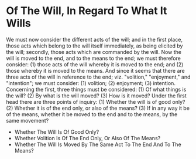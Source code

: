 # Of The Will, In Regard To What It Wills

We must now consider the different acts of the will; and in the first place, those acts which belong to the will itself immediately, as being elicited by the will; secondly, those acts which are commanded by the will.  Now the will is moved to the end, and to the means to the end; we must therefore consider: (1) those acts of the will whereby it is moved to the end; and (2) those whereby it is moved to the means. And since it seems that there are three acts of the will in reference to the end; viz. "volition," "enjoyment," and "intention"; we must consider: (1) volition; (2) enjoyment; (3) intention. Concerning the first, three things must be considered: (1) Of what things is the will? (2) By what is the will moved? (3) How is it moved?  Under the first head there are three points of inquiry:
(1) Whether the will is of good only?
(2) Whether it is of the end only, or also of the means?
(3) If in any way it be of the means, whether it be moved to the end and to the means, by the same movement?

* Whether The Will Is Of Good Only?
* Whether Volition Is Of The End Only, Or Also Of The Means?
* Whether The Will Is Moved By The Same Act To The End And To The Means?